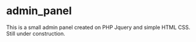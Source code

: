 # admin_panel
This is a small admin panel created on PHP Jquery and simple HTML CSS. Still under construction.
